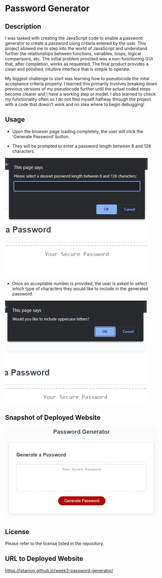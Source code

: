 # Password Generator

## Description

I was tasked with creating the JavaScript code to enable a password generator to create a password using criteria entered by the user. This project allowed me to step into the world of JavaScript and understand further the relationships between functions, variables, loops, logical comparisons, etc. The initial problem provided was a non-functioning GUI that, after completion, works as requested. The final product provides a clean and polished, intuitive interface that is simple to operate.

My biggest challenge to start was learning how to pseudocode the inital acceptance criteria properly. I learned this primarily involves breaking down previous versions of my pseudocode further until the actual coded steps become clearer and I have a working step or model. I also learned to check my functionality often so I do not find myself halfway through the project with a code that doesn't work and no idea where to begin debugging!

## Usage

- Upon the browser page loading completely, the user will click the 'Generate Password' button.

- They will be prompted to enter a password length between 8 and 128 characters.

![The application displays a prompt for desired password length.](./Assets/Images/password-length.png)

- Once an acceptable number is provided, the user is asked to select which type of characters they would like to include in the generated password.

![The application displays a prompt for desired character type inclusion.](./Assets/Images/character-selection.png)

## Snapshot of Deployed Website

![The Password Generator application displays a red button to "Generate Password".](./Assets/Images/deployed-application.png)

## License

Please refer to the license listed in the repository.

## URL to Deployed Website

<https://jstanion.github.io/week3-password-generator/>

